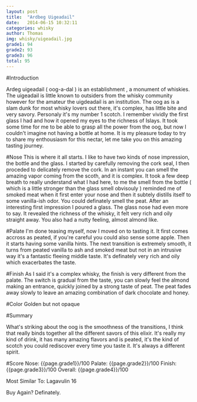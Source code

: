 ```yaml
---
layout: post
title:  "Ardbeg Uigeadail"
date:   2014-06-15 10:32:11
categories: whisky
author: Thomas
img: whisky/uigeadail.jpg
grade1: 94
grade2: 93
grade3: 96
total: 95
---
```




#Introduction

Ardeg uigeadail ( oog-a-dal ) is an establishment , a monument of whiskies. The uigeadail is little known to outsiders from the whisky community however for the amateur the uigdeadail is an institution. The oog as is a slam dunk for most whisky lovers out there, it's complex, has little bite and very savory. Personaly it's my number 1 scotch. I remember vividly the first glass I had and how it opened my eyes to the richness of Islays. It took some time for me to be able to grasp all the power from the oog, but now I couldn't imagine not having a bottle at home. It is my pleasure today to try to share my enthousiasm for this nectar, let me take you on this amazing tasting journey.

#Nose
This is where it all starts. I like to have two kinds of nose impression, the bottle and the glass.
I started by carefully removing the cork seal, I then proceded to delicately remove the cork. In an instant you can smell the amazing vapor coming from the scoth, and it is complex. It took a few deep breath to really understand what I had here, to me the smell from the bottle ( which is a little stronger than the glass smell obvisouly ) reminded me of smoked meat when it first enter your nose and then it subtely distills itself to some vanilla-ish odor.
You could definately smell the peat.
After an interesting first impression I poured a glass.
The glass nose had even more to say. It revealed the richness of the whisky, it felt very rich and oily straight away.
You also had a nutty feeling, almost almond like.

#Palate 
I'm done teasing myself, now I moved on to tasting it. 
It first comes accross as peated, if you're careful you could also sense some apple. Then it starts having some vanilla hints. The next transition is extremely smooth, it turns from peated vanilla to ash and smoked meat but not in an intrusive way it's a fantastic fleeing middle taste. It's definately very rich and oily which exacerbates the taste.

#Finish
As I said it's a complex whisky, the finish is very different from the palate.
The switch is gradual from the taste, you can slowly feel the almond making an entrance, quickly joined by a strong taste of peat. The peat fades away slowly to leave an amazing combination of dark chocolate and honey.


#Color
Golden but not opaque


#Summary 

What's striking about the oog is the smoothness of the transitions, I think that really binds together all the different savors of this elixir.
It's really my kind of drink, it has many amazing flavors and is peated, it's the kind of scotch you could rediscover every time you taste it. It's always a different spirit.

#Score
Nose: {{page.grade1}}/100
Palate: {{page.grade2}}/100
Finish: {{page.grade3}}/100
Overall: {{page.grade4}}/100

Most Similar To: Lagavulin 16

Buy Again? Definately.